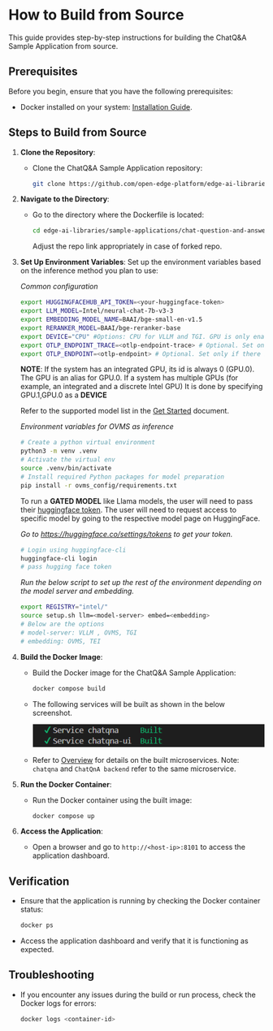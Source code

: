 # How to Build from Source

This guide provides step-by-step instructions for building the ChatQ&A Sample Application from source.

## Prerequisites

Before you begin, ensure that you have the following prerequisites:
- Docker installed on your system: [Installation Guide](https://docs.docker.com/get-docker/).

## Steps to Build from Source

1. **Clone the Repository**:
    - Clone the ChatQ&A Sample Application repository:
      ```bash
      git clone https://github.com/open-edge-platform/edge-ai-libraries.git edge-ai-libraries
      ```

2. **Navigate to the Directory**:
    - Go to the directory where the Dockerfile is located:
      ```bash
      cd edge-ai-libraries/sample-applications/chat-question-and-answer
      ```
      Adjust the repo link appropriately in case of forked repo.
   
3. **Set Up Environment Variables**:
    Set up the environment variables based on the inference method you plan to use:

    _Common configuration_
    ```bash
    export HUGGINGFACEHUB_API_TOKEN=<your-huggingface-token>
    export LLM_MODEL=Intel/neural-chat-7b-v3-3
    export EMBEDDING_MODEL_NAME=BAAI/bge-small-en-v1.5
    export RERANKER_MODEL=BAAI/bge-reranker-base
    export DEVICE="CPU" #Options: CPU for VLLM and TGI. GPU is only enabled for openvino model server(OVMS) .
    export OTLP_ENDPOINT_TRACE=<otlp-endpoint-trace> # Optional. Set only if there is an OTLP endpoint available
    export OTLP_ENDPOINT=<otlp-endpoint> # Optional. Set only if there is an OTLP endpoint available
    ```
    __NOTE__: If the system has an integrated GPU, its id is always 0 (GPU.0). The GPU is an alias for GPU.0. If a system has multiple GPUs (for example, an integrated and a discrete Intel GPU) It is done by specifying GPU.1,GPU.0 as a __DEVICE__

    Refer to the supported model list in the [Get Started](./get-started.md) document.

     _Environment variables for OVMS as inference_
    ```bash
    # Create a python virtual environment
    python3 -m venv .venv
    # Activate the virtual env
    source .venv/bin/activate
    # Install required Python packages for model preparation
    pip install -r ovms_config/requirements.txt
    ```

    To run a **GATED MODEL** like Llama models, the user will need to pass their [huggingface token](https://huggingface.co/docs/hub/security-tokens#user-access-tokens). The user will need to request access to specific model by going to the respective model page on HuggingFace.

    _Go to https://huggingface.co/settings/tokens to get your token._
    ```bash
    # Login using huggingface-cli
    huggingface-cli login
    # pass hugging face token
    ```

    _Run the below script to set up the rest of the environment depending on the model server and embedding._
    ```bash
    export REGISTRY="intel/"
    source setup.sh llm=<model-server> embed=<embedding>
    # Below are the options
    # model-server: VLLM , OVMS, TGI
    # embedding: OVMS, TEI
    ```

4. **Build the Docker Image**:
    - Build the Docker image for the ChatQ&A Sample Application:
      ```bash
      docker compose build
      ```
    - The following services will be built as shown in the below screenshot.

         ![Chatqna Services build from Source](./images/Chatqna-service-build.png)
      
    - Refer to [Overview](./overview.md#technical-architecture) for details on the built microservices. 
    Note: `chatqna` and `ChatQnA backend` refer to the same microservice.

5. **Run the Docker Container**:
    - Run the Docker container using the built image:
      ```bash
      docker compose up
      ```
6. **Access the Application**:
    - Open a browser and go to `http://<host-ip>:8101` to access the application dashboard.

## Verification

- Ensure that the application is running by checking the Docker container status:
  ```bash
  docker ps
  ```
- Access the application dashboard and verify that it is functioning as expected.

## Troubleshooting

- If you encounter any issues during the build or run process, check the Docker logs for errors:
  ```bash
  docker logs <container-id>
  ```
